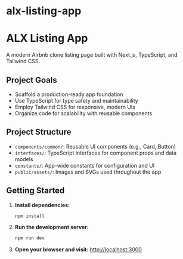 # alx-listing-app
# ALX Listing App

A modern Airbnb clone listing page built with Next.js, TypeScript, and Tailwind CSS.

## Project Goals

- Scaffold a production-ready app foundation
- Use TypeScript for type safety and maintainability
- Employ Tailwind CSS for responsive, modern UIs
- Organize code for scalability with reusable components

## Project Structure

- `components/common/`: Reusable UI components (e.g., Card, Button)
- `interfaces/`: TypeScript interfaces for component props and data models
- `constants/`: App-wide constants for configuration and UI
- `public/assets/`: Images and SVGs used throughout the app

## Getting Started

1. **Install dependencies:**
   ```bash
   npm install
   ```
2. **Run the development server:**
   ```bash
   npm run dev
   ```
3. **Open your browser and visit:**
   [http://localhost:3000](http://localhost:3000)

